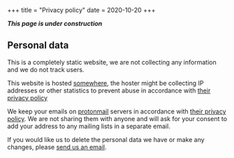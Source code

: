 +++
title = "Privacy policy"
date = 2020-10-20
+++

***This page is under construction***

## Personal data

This is a completely static website, we are not collecting any information and we do not track users.

This website is hosted [somewhere](1), the hoster might be collecting IP addresses or other statistics to prevent abuse in accordance with [their privacy policy](somewhere.org)

We keep your emails on [protonmail](https://protonmail.com/) servers in accordance with [their privacy policy](https://protonmail.com/privacy-policy). We are not sharing them with anyone and will ask for your consent to add your address to any mailing lists in a separate email.

If you would like us to delete the personal data we have or make any changes, please [send us an email](mailto:contact@zymologia.fi).

